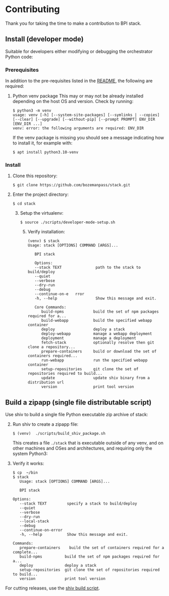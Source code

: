 # Contributing

Thank you for taking the time to make a contribution to BPI stack.

## Install (developer mode)

Suitable for developers either modifying or debugging the orchestrator Python code:

### Prerequisites

In addition to the pre-requisites listed in the [README](/README.md), the following are required:

1. Python venv package
   This may or may not be already installed depending on the host OS and version. Check by running:
   ```
   $ python3 -m venv
   usage: venv [-h] [--system-site-packages] [--symlinks | --copies] [--clear] [--upgrade] [--without-pip] [--prompt PROMPT] ENV_DIR [ENV_DIR ...]
   venv: error: the following arguments are required: ENV_DIR
   ```
   If the venv package is missing you should see a message indicating how to install it, for example with:
   ```
   $ apt install python3.10-venv
   ```

### Install

1. Clone this repository:
   ```
   $ git clone https://github.com/bozemanpass/stack.git
   ```

2. Enter the project directory:
   ```
   $ cd stack
   ```

   3. Setup the virtualenv:

      ```
      $ source ./scripts/developer-mode-setup.sh
      ```

      5. Verify installation:
         ```
         (venv) $ stack
         Usage: stack [OPTIONS] COMMAND [ARGS]...
         
            BPI stack      
                  
            Options:      
            --stack TEXT               path to the stack to build/deploy
            --quiet      
            --verbose      
            --dry-run      
            --debug      
            --continue-on-e   rror   
            -h, --help                 Show this message and exit.
                  
            Core Commands:      
               build-npms             build the set of npm packages required for a...
               build-webapp           build the specified webapp container
               deploy                 deploy a stack
               deploy-webapp          manage a webapp deployment
               deployment             manage a deployment
               fetch-stack            optionally resolve then git clone a repository...
               prepare-containers     build or download the set of containers required...
               run-webapp             run the specified webapp container
               setup-repositories     git clone the set of repositories required to build...
               update                 update shiv binary from a distribution url
               version                print tool version
            ```   
         
## Build a zipapp (single file distributable script)

Use shiv to build a single file Python executable zip archive of stack:

2. Run shiv to create a zipapp file:
   ```
   $ (venv)  ./scripts/build_shiv_package.sh
   ```
   This creates a file `./stack` that is executable outside of any venv, and on other machines and OSes and architectures, and requiring only the system Python3:

3. Verify it works:
   ```
   $ cp  ~/bin
   $ stack
      Usage: stack [OPTIONS] COMMAND [ARGS]...

      BPI stack

   Options:
      --stack TEXT         specify a stack to build/deploy
      --quiet
      --verbose
      --dry-run
      --local-stack
      --debug
      --continue-on-error
      -h, --help           Show this message and exit.

   Commands:
      prepare-containers    build the set of containers required for a complete...
      build-npms          build the set of npm packages required for a...
      deploy              deploy a stack
      setup-repositories  git clone the set of repositories required to build...
      version             print tool version
   ```

For cutting releases, use the [shiv build script](/scripts/build_shiv_package.sh).
